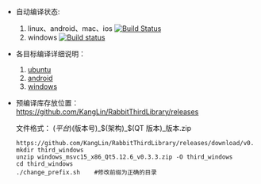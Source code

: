 
* 自动编译状态: 
    1. linux、android、mac、ios [![Build Status](https://travis-ci.org/KangLin/RabbitThirdLibrary.svg)](https://travis-ci.org/KangLin/RabbitThirdLibrary)
    2. windows [![Build status](https://ci.appveyor.com/api/projects/status/avr0nsghpb87ddnf?svg=true)](https://ci.appveyor.com/project/KangLin/rabbitthirdlibrary)

* 各目标编译详细说明：
    1. [ubuntu](INSTALL_UBUNTU.md)
    2. [android](INSTALL_ANDROID.md)
    3. [windows](INSTALL_WINDOWS.md)

* 预编译库存放位置：  
  https://github.com/KangLin/RabbitThirdLibrary/releases  
  
  文件格式： $(平台)$(版本号)_$(架构)_$(QT 版本)_版本.zip


      https://github.com/KangLin/RabbitThirdLibrary/releases/download/v0.3.3/windows_msvc15_x86_Qt5.12.6_v0.3.3.zip
      mkdir third_windows
      unzip windows_msvc15_x86_Qt5.12.6_v0.3.3.zip -O third_windows
      cd third_windows
      ./change_prefix.sh    #修改前缀为正确的目录
